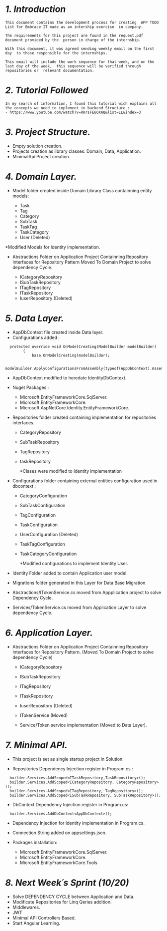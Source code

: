 # ***1. Introduction***

	This document contains the development process for creating  APP TODO List for Embrace IT made as an intership exercise  in company.

	The requirements for this project are found in the request.pdf document provided by the  person in charge of the internship.

	With this document, it was agreed sending weekly email on the first day  to those responsible for the internships.

	This email will include the work sequence for that week, and on the last day of the week,  this sequence will be verified through repositories or  relevant documentation.

# ***2. Tutorial Followed***

	In my search of information, I found this tutorial wich explains all the concepts we need to implement in backend Structure : 
	- https://www.youtube.com/watch?v=RRrsFE6OXAQ&list=LL&index=3 
  
# ***3. Project Structure.***
  
  - Empty solution creation.
  - Projects creation as library classes:  Domain, Data, Application.
  - MinimalApi Project creation.

# ***4. Domain Layer.***

- Model folder created inside Domain Library Class containning entity models:
  
  - Task
  - Tag
  - Category
  - SubTask
  - TaskTag
  - TaskCategory
  - User (Deleted)

*Modified Models for Identity implementation.

- Abstractions Folder on Application Project Containning Repository Interfaces for Repository Pattern Moved To Domain Project to solve dependency Cycle.

  - ICategoryRepository
  - ISubTaskRepository
  - ITagRepository
  - ITaskRepository
  - IuserRepository (Deleted)

# ***5. Data Layer.***

- AppDbContext file created inside Data layer.
- Configurations added :

```
  protected override void OnModelCreating(ModelBuilder modelBuilder)
        {
            base.OnModelCreating(modelBuilder);
            
            modelBuilder.ApplyConfigurationsFromAssembly(typeof(AppDbContext).Assembly);
```

- AppDbContext modified to heredate IdentityDbContext.

- Nuget Packages :
  - Microsoft.EntityFrameworkCore.SqlServer. 
  - Microsoft.EntityFrameworkCore.
  - Microsoft.AspNetCore.Identity.EntityFrameworkCore.

- Repositories folder created containing implementation for repositories interfaces.
  - CategoryRepository
  - SubTaskRepository
  - TagRepository
  - taskRepository

	*Clases were modified to Identity implementation

- Configurations folder containing external entities configuration used in dbcontext :

  - CategoryConfiguration
  - SubTaskConfiguration
  - TagConfiguration
  - TaskConfiguration
  - UserConfiguration (Deleted)
  - TaskTagConfiguration
  - TaskCategoryConfiguration

	*Modified configurations to implement Identity User.

- Identity Folder added to contain Application user model.

- Migrations folder generated in this Layer for Data Base Migration.

- Abstractions/ITokenService.cs moved from Appplication project to solve Dependency Cycle.

- Services/TokenService.cs moved from Application Layer to solve dependency Cycle.

# ***6. Application Layer.***
	
- Abstractions Folder on Application Project Containning Repository Interfaces for Repository Pattern. (Moved To Domain Project to solve dependency Cycle)

  - ICategoryRepository
  - ISubTaskRepository
  - ITagRepository
  - ITaskRepository
  - IuserRepository (Deleted)
  - ITokenService (Moved)
 
  - Service/Token service implementation (Moved to Data Layer).

# ***7. Minimal API.***

  - This project is set as single startup project in Solution.
    
  - Repositories Dependency Injection register in Program.cs :

  ```
    builder.Services.AddScoped<ITaskRepository,TaskRepository>();
    builder.Services.AddScoped<ICategoryRepository, CategoryRepository>();
    builder.Services.AddScoped<ITagRepository, TagRepository>();
    builder.Services.AddScoped<ISubTaskRepository, SubTaskRepository>();
  ```

  - DbContext Dependency Injection register in Program.cs:
  ```
    builder.Services.AddDbContext<AppDbContext>();   
  ```

  - Dependency Injection for Identity implementation in Program.cs.
  
  - Connection String added on appsettings.json.

  - Packages installation:

    - Microsoft.EntityFrameworkCore.SqlServer.
    - Microsoft.EntityFrameworkCore.
    - Microsoft.EntityFrameworkCore.Tools

# ***8. Next Week´s Sprint (10/20)***

- Solve DEPENDENCY CYCLE between Application and Data.
- Modificate Repositories for Linq Qeries addition.
- Middlewares.
- JWT
- Minimal API Controllers Based.
- Start Angular Learning. 	
	
